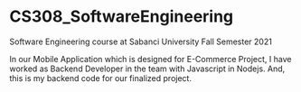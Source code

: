 # CS308_SoftwareEngineering

Software Engineering course at Sabanci University Fall Semester 2021

In our Mobile Application which is designed for E-Commerce Project, I have worked as Backend Developer in the team with Javascript in Nodejs. 
And, this is my backend code for our finalized project.
